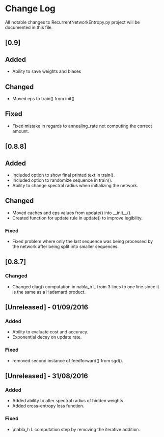 # Change Log
All notable changes to RecurrentNetworkEntropy.py project will be documented in this file.

## [0.9]
## Added
- Ability to save weights and biases

## Changed
- Moved eps to train() from init()

## Fixed
- Fixed mistake in regards to annealing_rate not computing the
  correct amount. 

## [0.8.8]
## Added
- Included option to show final printed text in train().
- Included option to randomize sequence in train().
- Ability to change spectral radius when initializing the network.

## Changed
- Moved caches and eps values from update() into \_\_init\_\_().
- Created function for update rule in update() to improve legibility. 

### Fixed
- Fixed problem where only the last sequence was being processed by the 
  network after being split into smaller sequences.


## [0.8.7]
### Changed
- Changed diag() computation in nabla_h L from 3 lines to one line since
  it is the same as a Hadamard product.


## [Unreleased] - 01/09/2016
### Added
- Ability to evaluate cost and accuracy.
- Exponential decay on update rate.

### Fixed
- removed second instance of feedforward() from sgd().


## [Unreleased] - 31/08/2016
### Added
- Added ability to alter spectral radius of hidden weights
- Added cross-entropy loss function.

### Fixed
- \nabla_h L computation step by removing the iterative addition. 
